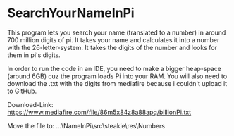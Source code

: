# SearchYourNameInPi
This program lets you search your name (translated to a number) in around 700 million digits of pi.
It takes your name and calculates it into a number with the 26-letter-system. It takes the digits of the number and looks for them in pi's digits.

In order to run the code in an IDE, you need to make a bigger heap-space (around 6GB) cuz the program loads Pi into your RAM.
You will also need to download the .txt with the digits from mediafire because i couldn't upload it to GitHub.

Download-Link: https://www.mediafire.com/file/86m5x84z8a88apq/billionPi.txt

Move the file to: ...\NameInPi\src\steakie\res\Numbers
